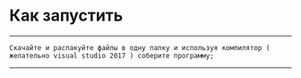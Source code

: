 # Как запустить

____
```
Скачайте и распакуйте файлы в одну папку и используя компилятор ( желательно visual studio 2017 ) соберите программу;

```
____
